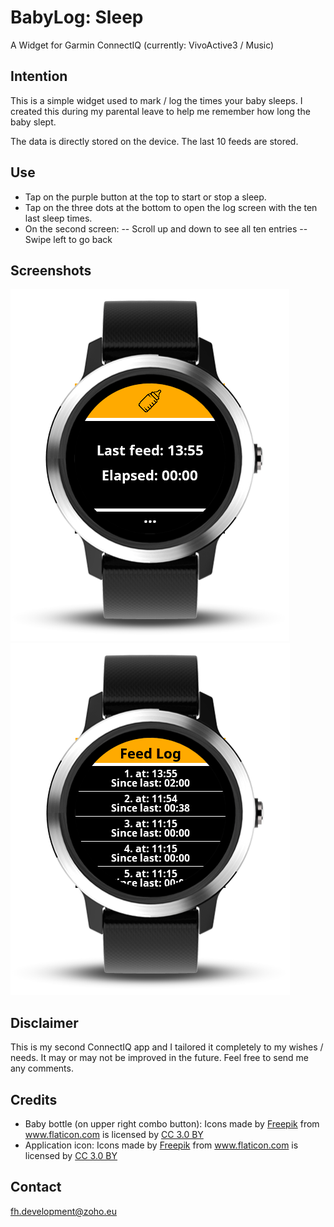 # BabyLog: Sleep
A Widget for Garmin ConnectIQ (currently: VivoActive3 / Music)

## Intention
This is a simple widget used to mark / log the times your baby sleeps.
I created this during my parental leave to help me remember how long the baby slept.

The data is directly stored on the device.
The last 10 feeds are stored.

## Use
- Tap on the purple button at the top to start or stop a sleep.
- Tap on the three dots at the bottom to open the log screen with the ten last sleep times.
- On the second screen:
-- Scroll up and down to see all ten entries
-- Swipe left to go back

## Screenshots
![VivoActive3 Main Screen](./screenshots/vivoactive3_Main.png)
![VivoActive3 Log Screen](./screenshots/vivoactive3_Log.png)

## Disclaimer
This is my second ConnectIQ app and I tailored it completely to my wishes / needs.
It may or may not be improved in the future.
Feel free to send me any comments.

## Credits
- Baby bottle (on upper right combo button): Icons made by <a href="http://www.freepik.com" title="Freepik">Freepik</a> from <a href="https://www.flaticon.com/" title="Flaticon">www.flaticon.com</a> is licensed by <a href="http://creativecommons.org/licenses/by/3.0/" title="Creative Commons BY 3.0" target="_blank">CC 3.0 BY</a>
- Application icon: Icons made by <a href="http://www.freepik.com" title="Freepik">Freepik</a> from <a href="https://www.flaticon.com/" title="Flaticon">www.flaticon.com</a> is licensed by <a href="http://creativecommons.org/licenses/by/3.0/" title="Creative Commons BY 3.0" target="_blank">CC 3.0 BY</a>

## Contact
[fh.development@zoho.eu](fh.development@zoho.eu)